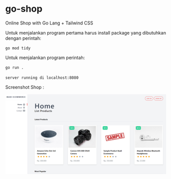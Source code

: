# go-shop

Online Shop with Go Lang + Tailwind CSS

Untuk menjalankan program pertama harus install package yang dibutuhkan dengan perintah:

```
go mod tidy

```

Untuk menjalankan program perintah:

```
go run .

server running di localhost:8080

```

Screenshot Shop :

![Alt text](./Screenshot-1.png?raw=true "Title")
